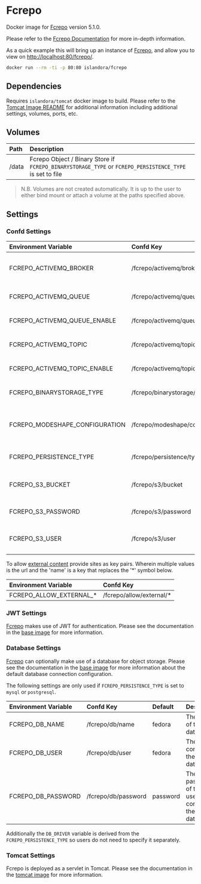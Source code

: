 # Fcrepo

Docker image for [Fcrepo] version 5.1.0.

Please refer to the [Fcrepo Documentation] for more in-depth information.

As a quick example this will bring up an instance of [Fcrepo], and allow you
to view on <http://localhost:80/fcrepo/>.

```bash
docker run --rm -ti -p 80:80 islandora/fcrepo
```

## Dependencies

Requires `islandora/tomcat` docker image to build. Please refer to the
[Tomcat Image README](../tomcat/README.md) for additional information including
additional settings, volumes, ports, etc.

## Volumes

| Path  | Description                                                                                             |
| :---- | :------------------------------------------------------------------------------------------------------ |
| /data | Fcrepo Object / Binary Store if `FCREPO_BINARYSTORAGE_TYPE` or `FCREPO_PERSISTENCE_TYPE` is set to file |

> N.B. Volumes are not created automatically. It is up to the user to either bind
> mount or attach a volume at the paths specified above.

## Settings

### Confd Settings

| Environment Variable           | Confd Key                       | Default                           | Description                                                                                       |
| :----------------------------- | :------------------------------ | :-------------------------------- | :------------------------------------------------------------------------------------------------ |
| FCREPO_ACTIVEMQ_BROKER         | /fcrepo/activemq/broker         | tcp://activemq:61616              | The location of the ActiveMQ Broker in which to publish JMS messages to                           |
| FCREPO_ACTIVEMQ_QUEUE          | /fcrepo/activemq/queue          | fedora                            | The ActiveMQ Queue in which to publish JMS messages                                               |
| FCREPO_ACTIVEMQ_QUEUE_ENABLE   | /fcrepo/activemq/queue          | false                             | If `true` publish JMS messages on the queue `FCREPO_ACTIVEMQ_QUEUE`                               |
| FCREPO_ACTIVEMQ_TOPIC          | /fcrepo/activemq/topic          | fedora                            | The ActiveMQ Topic in which to publish JMS messages                                               |
| FCREPO_ACTIVEMQ_TOPIC_ENABLE   | /fcrepo/activemq/topic          | true                              | If `true` publish JMS messages on the topic `FCREPO_ACTIVEMQ_TOPIC`                               |
| FCREPO_BINARYSTORAGE_TYPE      | /fcrepo/binarystorage/type      | file                              | The binary storage type. Only `file` and `s3` are supported at this time                          |
| FCREPO_MODESHAPE_CONFIGURATION | /fcrepo/modeshape/configuration | classpath:/config/repository.json | The repository configuration to use. The default is generated dynamically from the other settings |
| FCREPO_PERSISTENCE_TYPE        | /fcrepo/persistence/type        | file                              | The object store type. Only `file`, `mysql`, `postgresql` are supported at this time              |
| FCREPO_S3_BUCKET               | /fcrepo/s3/bucket               |                                   | The [s3] bucket to store content. Only used if `FCREPO_BINARYSTORAGE_TYPE` is `s3`                |
| FCREPO_S3_PASSWORD             | /fcrepo/s3/password             |                                   | The [s3] user. Only used if `FCREPO_BINARYSTORAGE_TYPE` is `s3`                                   |
| FCREPO_S3_USER                 | /fcrepo/s3/user                 |                                   | The [s3] user password. Only used if `FCREPO_BINARYSTORAGE_TYPE` is `s3`                          |

To allow [external content] provide sites as key pairs. Wherein multiple values
is the url and the 'name' is a key that replaces the '*' symbol below.

| Environment Variable    | Confd Key                |
| :---------------------- | :----------------------- |
| FCREPO_ALLOW_EXTERNAL_* | /fcrepo/allow/external/* |

### JWT Settings

[Fcrepo] makes use of JWT for authentication. Please see the documentation in
the [base image] for more information.

### Database Settings

[Fcrepo] can optionally make use of a database for object storage. Please see
the documentation in the [base image] for more information about the default
database connection configuration.

The following settings are only used if `FCREPO_PERSISTENCE_TYPE` is set to
`mysql` or `postgresql`.

| Environment Variable | Confd Key           | Default  | Description                                              |
| :------------------- | :------------------ | :------- | :------------------------------------------------------- |
| FCREPO_DB_NAME       | /fcrepo/db/name     | fedora   | The name of the database                                 |
| FCREPO_DB_USER       | /fcrepo/db/user     | fedora   | The user to connect to the database                      |
| FCREPO_DB_PASSWORD   | /fcrepo/db/password | password | The password of the user used to connect to the database |

Additionally the `DB_DRIVER` variable is derived from the
`FCREPO_PERSISTENCE_TYPE` so users do not need to specify it separately.

### Tomcat Settings

Fcrepo is deployed as a servlet in Tomcat. Please see the documentation in the
[tomcat image] for more information.

[base image]: ../base/README.md
[external content]: (https://wiki.lyrasis.org/display/FEDORA51/External+Content)
[Fcrepo Documentation]: https://wiki.lyrasis.org/display/FF
[Fcrepo]: https://github.com/fcrepo4/fcrepo4
[s3]: https://aws.amazon.com/s3/
[tomcat image]: ../tomcat/README.md
